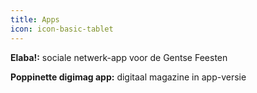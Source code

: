 ```yaml
---
title: Apps
icon: icon-basic-tablet
---
```


**Elaba!:** sociale netwerk-app voor de Gentse Feesten

**Poppinette digimag app:** digitaal magazine in app-versie